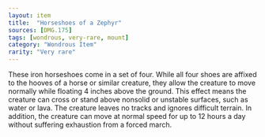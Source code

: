 ```yaml
---
layout: item
title:  "Horseshoes of a Zephyr"
sources: [DMG.175]
tags: [wondrous, very-rare, mount]
category: "Wondrous Item"
rarity: "Very rare"
---
```


These iron horseshoes come in a set of four. While all four shoes are affixed to the hooves of a horse or similar creature, they allow the creature to move normally while floating 4 inches above the ground. This effect means the creature can cross or stand above nonsolid or unstable surfaces, such as water or lava. The creature leaves no tracks and ignores difficult terrain. In addition, the creature can move at normal speed for up to 12 hours a day without suffering exhaustion from a forced march.